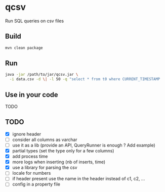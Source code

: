 # qcsv
Run SQL queries on csv files

## Build

```bash
mvn clean package
```

## Run 

```bash
java -jar /path/to/jar/qcsv.jar \
  -i data.csv -d \| -l 50 -q "select * from t0 where CURRENT_TIMESTAMP > c3"
```

## Use in your code


TODO

## TODO

- [x] ignore header
- [ ] consider all columns as varchar
- [ ] use it as a lib (provide an API, QueryRunner is enough ? Add example)
- [x] partial types (set the type only for a few columns)
- [x] add process time
- [x] more logs when inserting (nb of inserts, time)
- [x] use a library for parsing the csv
- [ ] locale for numbers 
- [ ] if header present use the name in the header instead of c1, c2, ...
- [ ] config in a property file